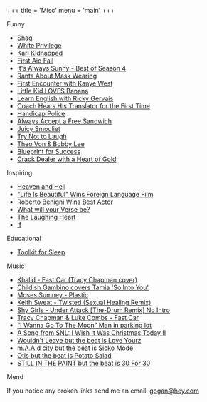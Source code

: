 +++
title = 'Misc'
menu = 'main'
+++

<div class="section">
<div class="section-title">Funny</div>

- [Shaq](https://www.youtube.com/watch?v=a1SOT9WUb-I)
- [White Privilege](https://www.youtube.com/watch?v=MvzwmoZaNHQ)
- [Karl Kidnapped](https://www.youtube.com/watch?v=KQ-qDCR8KQs)
- [First Aid Fail](https://www.youtube.com/watch?v=Vmb1tqYqyII)
- [It's Always Sunny - Best of Season 4](https://www.youtube.com/watch?v=wdM5FPJer6w)
- [Rants About Mask Wearing](https://www.youtube.com/watch?v=tSKVXl-WnrA)
- [First Encounter with Kanye West](https://www.youtube.com/watch?v=R4SYIfhzMmU)
- [Little Kid LOVES Banana](https://www.youtube.com/watch?v=RyM-8yUpP5s)
- [Learn English with Ricky Gervais](https://www.youtube.com/watch?v=Xw2bTpyHGCE)
- [Coach Hears His Translator for the First Time](https://www.reddit.com/r/funny/comments/wqx5p3/coach_hears_his_translator_for_the_first_time/)
- [Handicap Police](https://www.youtube.com/watch?v=Mqd79FlNzME)
- [Always Accept a Free Sandwich](https://www.youtube.com/shorts/07E0Lq3BPHA)
- [Juicy Smouliet](https://www.youtube.com/watch?v=wZXoErL2124)
- [Try Not to Laugh](https://www.youtube.com/watch?v=0f2AUIdjP0k)
- [Theo Von & Bobby Lee](https://www.youtube.com/watch?v=hiuPP04-T60)
- [Blueprint for Success](https://www.youtube.com/shorts/7YxoNZDtOlU)
- [Crack Dealer with a Heart of Gold](https://www.youtube.com/watch?v=f7DqQ5lOlaU)

</div>

<div class="section">
<div class="section-title">Inspiring</div>

- [Heaven and Hell](https://countdowntotimelessness.wordpress.com/2012/04/20/ram-dass-heaven-and-hell/)
- ["Life Is Beautiful" Wins Foreign Language Film](https://www.youtube.com/watch?v=8cTR6fk8frs)
- [Roberto Benigni Wins Best Actor](https://www.youtube.com/watch?v=Ybgg4H4zTHo)
- [What will your Verse be?](https://www.youtube.com/watch?v=-7OE6bDfM2M)
- [The Laughing Heart](https://www.youtube.com/watch?v=z1PSbDmV8Gw)
- [If](https://www.youtube.com/watch?v=NOAJahPJIRU)

</div>

<div class="section">
<div class="section-title">Educational</div>

- [Toolkit for Sleep](https://www.hubermanlab.com/newsletter/toolkit-for-sleep)

</div>

<div class="section">
<div class="section-title">Music</div>

- [Khalid - Fast Car (Tracy Chapman cover)](https://www.youtube.com/watch?v=O8hm2Ml-pA8)
- [Childish Gambino covers Tamia 'So Into You'](https://www.youtube.com/watch?v=UfQHEpf2q8k)
- [Moses Sumney - Plastic](https://www.youtube.com/watch?v=j0itX7raD8s)
- [Keith Sweat - Twisted (Sexual Healing Remix)](https://www.youtube.com/watch?v=uRkY4YjDwiM)
- [Shy Girls - Under Attack [The-Drum Remix] No Intro](https://www.youtube.com/watch?v=laQMCLmWPaA)
- [Tracy Chapman & Luke Combs - Fast Car](https://www.youtube.com/watch?v=O_BTdz326Eg)
- [“I Wanna Go To The Moon” Man in parking lot](https://www.youtube.com/watch?v=57oz_uuGHR4)
- [A Song from SNL: I Wish It Was Christmas Today II](https://www.youtube.com/watch?v=StQJSjQjhlg)
- [Wouldn't Leave but the beat is Love Yourz](https://x.com/spectre0799/status/1866604805520572855)
- [m.A.A.d city but the beat is Sicko Mode](https://x.com/spectre0799/status/1866255849959628805)
- [Otis but the beat is Potato Salad](https://x.com/spectre0799/status/1856110861233877208)
- [STILL IN THE PAINT but the beat is 30 For 30](https://x.com/spectre0799/status/1870590560274391135)

</div>

<div class="section">
<div class="section-title">Mend</div>

If you notice any broken links send me an email: gogan@hey.com

</div>